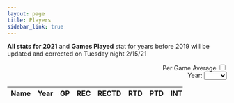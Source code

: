 ```yaml
---
layout: page
title: Players
sidebar_link: true
---
```


<b>All stats for 2021</b> and <b>Games Played</b> stat for years before 2019 will be updated and corrected on Tuesday night 2/15/21

<head>
  <link rel="stylesheet" href="https://cdn.datatables.net/1.10.20/css/jquery.dataTables.min.css">
  <link rel="stylesheet" href="jquery.dynatable.css">
  <!-- <link rel="stylesheet" href="https://cdn.datatables.net/1.10.20/css/jquery.dataTables.responsive.min.css"> -->
  <script src="https://ajax.googleapis.com/ajax/libs/jquery/3.4.1/jquery.min.js"></script>
  <script src="https://cdn.datatables.net/1.10.20/js/jquery.dataTables.min.js"></script>
  <!-- <script src="https://cdn.datatables.net/1.10.20/js/jquery.dataTables.responsive.min.js"></script> -->
  <script src="jquery.dynatable.js"></script>

  <script>$(document).ready(function() {
  
    function custom_writer(rowIndex, record, columns, cellWriter) {
	row = '<tr>';
	row += '<td><a href="/players.html?queries[search]=' + record.name + '&sorts[year]=-1">' + record.name + '</a></td>';
	row += '<td>' + record.year + '</td>';
	row += '<td>' + record.gp + '</td>';
        row += '<td>' + record.rec + '</td>';
	row += '<td>' + record.rectd + '</td>';
        row += '<td>' + record.rtd + '</td>';
        row += '<td>' + record.ptd + '</td>';
        row += '<td>' + record.int + '</td>';
	row += '<td>' + record.sac + '</td>';
        row += '</tr>';
	return row;
	}
  
      $('#stats').dynatable({
        features:{
          paginate: false,
          search: true,
          recordCount: false,
          perPageSelect: false
        },
	writers: {
		_rowWriter: custom_writer
	},
        inputs: {
          queries: $('#search-year')
        },
        dataset: {
          records: {{site.data.stats | jsonify}}
        }
      });
      
  });</script>
  
</head>

<div align="right">
Per Game Average <input type="checkbox" id="avg" name="avg" value="Average Per Game">
</div>

<div align="right">
Year: 
<select id="search-year" name="year">
  <option></option>
  <option>2021</option>
  <option>2020</option><option>2019</option><option>2018</option><option>2017</option>
  <option>2016</option><option>2015</option><option>2014</option><option>2013</option>
</select>
</div>

<table id="stats" class="display responsive nowrap" style="width:80%">
    <thead>
      <th>Name</th>
      <th>Year</th>
      <th>GP</th>
      <th>REC</th>
      <th>RECTD</th>
      <th>RTD</th>
      <th>PTD</th>
      <th>INT</th>
      <th>SAC</th>
    </thead>
    <tbody>
    </tbody>
</table>
